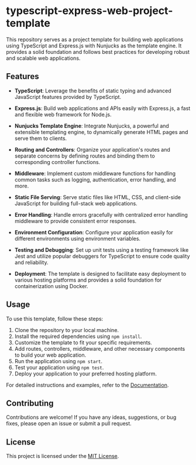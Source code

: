 # typescript-express-web-project-template

This repository serves as a project template for building web applications using TypeScript and Express.js with Nunjucks as the template engine. It provides a solid foundation and follows best practices for developing robust and scalable web applications.

## Features

- **TypeScript**: Leverage the benefits of static typing and advanced JavaScript features provided by TypeScript.

- **Express.js**: Build web applications and APIs easily with Express.js, a fast and flexible web framework for Node.js.

- **Nunjucks Template Engine**: Integrate Nunjucks, a powerful and extensible templating engine, to dynamically generate HTML pages and serve them to clients.

- **Routing and Controllers**: Organize your application's routes and separate concerns by defining routes and binding them to corresponding controller functions.

- **Middleware**: Implement custom middleware functions for handling common tasks such as logging, authentication, error handling, and more.

- **Static File Serving**: Serve static files like HTML, CSS, and client-side JavaScript for building full-stack web applications.

- **Error Handling**: Handle errors gracefully with centralized error handling middleware to provide consistent error responses.

- **Environment Configuration**: Configure your application easily for different environments using environment variables.

- **Testing and Debugging**: Set up unit tests using a testing framework like Jest and utilize popular debuggers for TypeScript to ensure code quality and reliability.

- **Deployment**: The template is designed to facilitate easy deployment to various hosting platforms and provides a solid foundation for containerization using Docker.

## Usage

To use this template, follow these steps:

1. Clone the repository to your local machine.
2. Install the required dependencies using `npm install`.
3. Customize the template to fit your specific requirements.
4. Add routes, controllers, middleware, and other necessary components to build your web application.
5. Run the application using `npm start`.
6. Test your application using `npm test`.
7. Deploy your application to your preferred hosting platform.

For detailed instructions and examples, refer to the [Documentation](documentation.md).

## Contributing

Contributions are welcome! If you have any ideas, suggestions, or bug fixes, please open an issue or submit a pull request.

## License

This project is licensed under the [MIT License](LICENSE).

